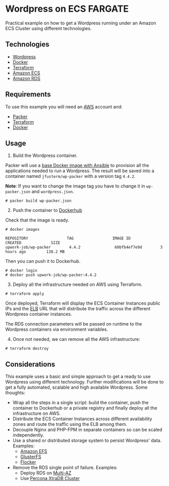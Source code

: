 
# Wordpress on ECS FARGATE

Practical example on how to get a Wordpress running under an Amazon ECS Cluster using different technologies.

## Technologies

* [Wordpress](https://wordpress.org/)
* [Docker](https://www.docker.com/)
* [Terraform](https://www.terraform.io/)
* [Amazon ECS](https://aws.amazon.com/ecs/)
* [Amazon RDS](https://aws.amazon.com/es/rds/)

## Requirements

To use this example you will need an [AWS](https://aws.amazon.com/es/) account and:

* [Packer](https://www.packer.io/downloads.html)
* [Terraform](https://www.terraform.io/downloads.html)
* [Docker](https://docs.docker.com/engine/installation/)

## Usage

1. Build the Wordpress container.

Packer will use a [base Docker image with Ansible]() to provision all the applications needed to run a Wordpress. The result will be saved into a container named `jfusterm/wp-packer` with a version tag `4.4.2`.

**Note**: If you want to change the image tag you have to change it in `wp-packer.json` and `wordpress.json`.

```
# packer build wp-packer.json
```

2. Push the container to [Dockerhub](https://hub.docker.com/)

Check that the image is ready.

```
# docker images

REPOSITORY                 TAG                 IMAGE ID            CREATED             SIZE
upwork-job/wp-packer        4.4.2               60bfb4ef7e9d        3 hours ago         138.2 MB
```

Then you can push it to Dockerhub.

```
# docker login
# docker push upwork-job/wp-packer:4.4.2
```

3. Deploy all the infrastructure needed on AWS using Terraform.

```
# terraform apply
```

Once deployed, Terraform will display the ECS Container Instances public IPs and the [ELB](https://aws.amazon.com/es/elasticloadbalancing/) URL that will distribute the traffic across the different Wordpress container instances.

The RDS connection parameters will be passed on runtime to the Wordpress containers via environment variables.

4. Once not needed, we can remove all the AWS infrastructure:


```
# terraform destroy
```

## Considerations

This example uses a basic and simple approach to get a ready to use Wordpress using different technology. Further modifications will be done to get a fully automated, scalable and high available Wordpress. Some thoughts:

* Wrap all the steps in a single script: build the container, push the container to Dockerhub or a private registry and finally deploy all the infrastructure on AWS.
* Distribute the ECS Container Instances across different availability zones and route the traffic using the ELB among them.
* Decouple Nginx and PHP-FPM in separate containers so can be scaled independently.
* Use a shared or distributed storage system to persist Wordpress' data. Examples:
    * [Amazon EFS](https://aws.amazon.com/efs/)
    * [GlusterFS](https://www.gluster.org/)
    * [Flocker](https://docs.clusterhq.com/en/latest/docker-integration/)
* Remove the RDS single point of failure. Examples:
    * Deploy RDS on [Multi-AZ](http://docs.aws.amazon.com/AmazonRDS/latest/UserGuide/Concepts.MultiAZ.html)
    * Use [Percona XtraDB Cluster](https://www.percona.com/software/mysql-database/percona-xtradb-cluster)
